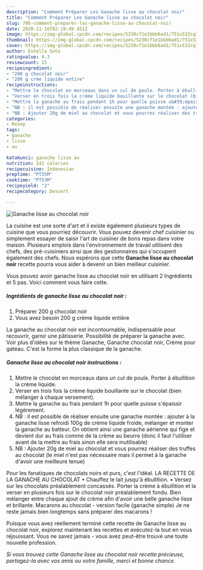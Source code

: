 ```yaml
---
description: "Comment Préparer Les Ganache lisse au chocolat noir"
title: "Comment Préparer Les Ganache lisse au chocolat noir"
slug: 706-comment-preparer-les-ganache-lisse-au-chocolat-noir
date: 2020-11-16T02:19:49.451Z
image: https://img-global.cpcdn.com/recipes/5230cf1e1bbb6ad1/751x532cq70/ganache-lisse-au-chocolat-noir-photo-principale-de-la-recette.jpg
thumbnail: https://img-global.cpcdn.com/recipes/5230cf1e1bbb6ad1/751x532cq70/ganache-lisse-au-chocolat-noir-photo-principale-de-la-recette.jpg
cover: https://img-global.cpcdn.com/recipes/5230cf1e1bbb6ad1/751x532cq70/ganache-lisse-au-chocolat-noir-photo-principale-de-la-recette.jpg
author: Estella Soto
ratingvalue: 4.3
reviewcount: 15
recipeingredient:
- "200 g chocolat noir"
- "200 g crme liquide entire"
recipeinstructions:
- "Mettre le chocolat en morceaux dans un cul de poule. Porter à ébullition la crème liquide."
- "Verser en trois fois la crème liquide bouillante sur le chocolat (bien mélanger à chaque versement)."
- "Mettre la ganache au frais pendant 1h pour quelle puisse s&#39;épaissir légèrement."
- "NB : il est possible de réaliser ensuite une ganache montée : ajouter à la ganache lisse refroidi 100g de crème liquide froide, mélanger et monter la ganache au batteur. On obtient ainsi une ganache aérienne qui fige et devient dur au frais comme de la crème au beurre (donc il faut l&#39;utiliser avant de la mettre au frais sinon elle sera inutilisable)"
- "NB : Ajouter 20g de miel au chocolat et vous pourrez réaliser des truffes au chocolat (le miel n&#39;est pas nécessaire mais il permet à la ganache d&#39;avoir une meilleure tenue)"
categories:
- Resep
tags:
- ganache
- lisse
- au

katakunci: ganache lisse au 
nutrition: 141 calories
recipecuisine: Indonesian
preptime: "PT35M"
cooktime: "PT53M"
recipeyield: "2"
recipecategory: Dessert

---
```



![Ganache lisse au chocolat noir](https://img-global.cpcdn.com/recipes/5230cf1e1bbb6ad1/751x532cq70/ganache-lisse-au-chocolat-noir-photo-principale-de-la-recette.jpg)

La cuisine est une sorte d'art et il existe également plusieurs types de cuisine que vous pourriez découvrir. Vous pouvez devenir chef cuisinier ou simplement essayer de saisir l'art de cuisiner de bons repas dans votre maison. Plusieurs emplois dans l'environnement de travail utilisent des chefs, des pré-cuisiniers ainsi que des gestionnaires qui s'occupent également des chefs. Nous espérons que cette <strong> Ganache lisse au chocolat noir </strong> recette pourra vous aider à devenir un bien meilleur cuisinier.

<!--inarticleads1-->

Vous pouvez avoir ganache lisse au chocolat noir en utilisant 2 Ingrédients et 5 pas. Voici comment vous faire cette.

##### Ingrédients de ganache lisse au chocolat noir :

1. Préparer 200 g chocolat noir
1. Vous avez besoin 200 g crème liquide entière


La ganache au chocolat noir est incontournable, indispensable pour recouvrir, garnir une pâtisserie. Possibilité de préparer la ganache avec. Voir plus d&#39;idées sur le thème Ganache, Ganache chocolat noir, Crème pour gateau. C&#39;est la forme la plus classique de la ganache. 

<!--inarticleads2-->

##### Ganache lisse au chocolat noir instructions :

1. Mettre le chocolat en morceaux dans un cul de poule. Porter à ébullition la crème liquide.
1. Verser en trois fois la crème liquide bouillante sur le chocolat (bien mélanger à chaque versement).
1. Mettre la ganache au frais pendant 1h pour quelle puisse s&#39;épaissir légèrement.
1. NB : il est possible de réaliser ensuite une ganache montée : ajouter à la ganache lisse refroidi 100g de crème liquide froide, mélanger et monter la ganache au batteur. On obtient ainsi une ganache aérienne qui fige et devient dur au frais comme de la crème au beurre (donc il faut l&#39;utiliser avant de la mettre au frais sinon elle sera inutilisable)
1. NB : Ajouter 20g de miel au chocolat et vous pourrez réaliser des truffes au chocolat (le miel n&#39;est pas nécessaire mais il permet à la ganache d&#39;avoir une meilleure tenue)


Pour les fanatiques de chocolats noirs et purs, c&#39;est l&#39;idéal. LA RECETTE DE LA GANACHE AU CHOCOLAT • Chauffez le lait jusqu&#39;à ébullition. • Versez sur les chocolats préalablement concassés. Porter la crème à ébullition et la verser en plusieurs fois sur le chocolat noir préalablement fondu. Bien mélanger entre chaque ajout de crème afin d&#39;avoir une belle ganache lisse et brillante. Macarons au chocolat - version facile (ganache simple) Je ne reste jamais bien longtemps sans préparer des macarons ! 

<!--inarticleads1-->

<p>
Puisque vous avez réellement terminé cette recette de Ganache lisse au chocolat noir, explorez maintenant les recettes et exécutez-la tout en vous réjouissant. Vous ne savez jamais - vous avez peut-être trouvé une toute nouvelle profession.
</p>

<p>
<i>Si vous trouvez cette Ganache lisse au chocolat noir recette précieuse, partagez-la avec vos amis ou votre famille, merci et bonne chance.</i>
</p>
